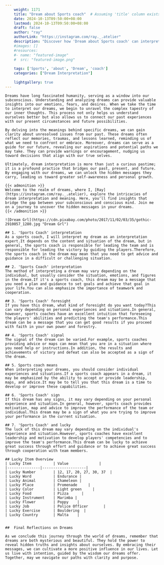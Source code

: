 ```yaml
---
    weight: 1171
    title: "Dream about Sports coach"  # Assuming 'title' column exists
    date: 2024-10-13T09:50:00+08:00
    lastmod: 2024-10-13T09:50:00+08:00
    draft: false
    author: "ray"
    authorLink: "https://instagram.com/ray._.atelier"
    description: "Discover how 'Dream about Sports coach' can interpret your future and uncover its significant meanings in your life."
    #images: []
    #resources:
    #- name: "featured-image"
    #  src: "featured-image.png"
    
    tags: ['Sports', 'about', 'Dream', 'coach']
    categories: ["Dream Interpretation"]
    
    lightgallery: true
---
```

    
    Dreams have long fascinated humanity, serving as a window into our subconscious. Understanding and analyzing dreams can provide valuable insights into our emotions, fears, and desires. When we take the time to interpret our dreams, we begin to unravel the complex tapestry of our inner thoughts. This process not only helps us understand ourselves better but also allows us to connect our past experiences with our present circumstances and future possibilities.
    
    By delving into the meanings behind specific dreams, we can gain clarity about unresolved issues from our past. These dreams often reflect our memories, traumas, and lessons learned, reminding us of what we need to confront or embrace. Moreover, dreams can serve as a guide for our future, revealing our aspirations and potential paths we may take. They can provide warnings or encouragement, nudging us toward decisions that align with our true selves.
    
    Ultimately, dream interpretation is more than just a curious pastime; it is a profound practice that bridges our past, present, and future. By engaging with our dreams, we can unlock the hidden messages they carry, leading us toward greater self-awareness and personal growth.
    
    {{< admonition >}}
    Welcome to the realm of dreams, where I, [Ray](https://instagram.com/ray._.atelier), explore the intricacies of dream interpretation and meaning. Here, you’ll find insights that bridge the gap between your subconscious and conscious mind. Join me on a journey to uncover the hidden messages in your dreams.
    {{< /admonition >}}
    
    ![Dream Grl](https://cdn.pixabay.com/photo/2017/11/02/03/35/gothic-2910057_1280.jpg "Dream Grl")
    
    ## 1. 'Sports Coach' interpretation
    As a sports coach, I will interpret my dream as an interpretation expert.It depends on the content and situation of the dream, but in general, the sports coach is responsible for leading the team and is responsible for leading the victory by guiding the players.Therefore, the sports coach in the dream may mean that you need to get advice and guidance in a difficult or challenging situation.
    
    ## 2. 'Sports Coach' interpretation
    The method of interpreting a dream may vary depending on the individual, but usually consider the situation, emotions, and figures in the dream.If it's a sports coach, this dream may be a message that you need a plan and guidance to set goals and achieve that goal in your life.You can also emphasize the importance of teamwork and cooperation.
    
    ## 3. 'Sports Coach' foresight
    If you have this dream, what kind of foresight do you want today?This can vary depending on personal experiences and situations.In general, however, sports coaches have an excellent intuition that foreseeing the players' abilities and predicting the team's performance.This dream can be a message that you can get good results if you proceed with faith in your own power and forestry.
    
    ## 4. 'Sports Coach' signal
    The signal of the dream can be varied.For example, sports coaches providing advice or maps can mean that you are in a situation where you need help or instructions.In addition, the results and achievements of victory and defeat can also be accepted as a sign of the dream.
    
    ## 5. Sports coach means
    When interpreting your dreams, you should consider individual experiences and situations.If a sports coach appears in a dream, it may be emphasized by the ability to accept or provide leadership, maps, and advice.It may be to tell you that this dream is a time to develop or improve these capabilities.
    
    ## 6. 'Sports Coach' sign
    If this dream has any signs, it may vary depending on your personal experience and situation.In general, however, sports coach provides motivation, map and advice to improve the performance of the team or individual.This dream may be a sign of what you are trying to improve your performance in the current situation.
    
    ## 7. 'Sports Coach' and lucky
    The luck of this dream may vary depending on the individual's experience and situation.However, sports coaches have excellent leadership and motivation to develop players' competencies and to improve the team's performance.This dream can be lucky to achieve great success through effort and guidance or to achieve great success through cooperation with team members.
    
    ## Lucky Item Overview
    | Lucky Item          | Value              |
    |---------------|--------------------|
    | Lucky Number        | 12, 17, 20, 27, 30, 37  |
    | Lucky Word          | Endurance |
    | Lucky Animal        | Chameleon |
    | Lucky Place         | Promenade     |
    | Lucky Color         | Light green     |
    | Lucky Food          | Pizza      |
    | Lucky Instrument    | Marimba |
    | Lucky Flower        | Poppy    |
    | Lucky Job           | Police Officer       |
    | Lucky Exercise      | Bouldering  |
    | Lucky Country       | Malta    |
    
    
    ##  Final Reflections on Dreams
    
    As we conclude this journey through the world of dreams, remember that dreams are both mysterious and beautiful. They hold the power to reveal hidden truths and insights about ourselves. By embracing their messages, we can cultivate a more positive influence in our lives. Let us live with intention, guided by the wisdom our dreams offer. Together, may we navigate our paths with clarity and purpose.
    